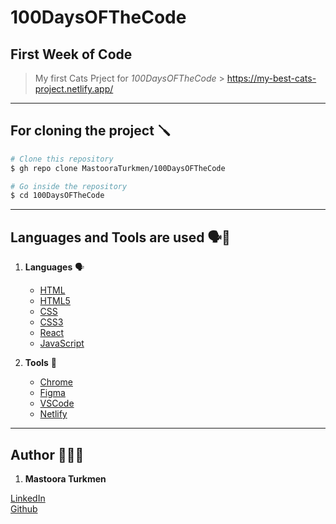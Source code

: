 # 100DaysOFTheCode

## First Week of Code

> My first Cats Prject for _*100DaysOFTheCode*_ > https://my-best-cats-project.netlify.app/

---

## For cloning the project 🪛

```bash
# Clone this repository
$ gh repo clone MastooraTurkmen/100DaysOFTheCode

# Go inside the repository
$ cd 100DaysOFTheCode
```

---

## Languages and Tools are used 🗣️🔧

1. **Languages** 🗣️

   - [HTML](https://github.com/topics/html)
   - [HTML5](https://github.com/topics/html5)
   - [CSS](https://github.com/topics/css)
   - [CSS3](https://github.com/topics/css3)
   - [React](https://github.com/topics/react)
   - [JavaScript](https://github.com/topics/javascript)

2. **Tools** 🔧

   - [Chrome](https://github.com/topics/chrome)
   - [Figma](https://github.com/topics/figma)
   - [VSCode](https://github.com/topics/vscode)
   - [Netlify](https://github.com/topics/netlify)

---

## Author 👩🏻‍💻

1. **Mastoora Turkmen**

[LinkedIn](https://www.linkedin.com/in/mastoora-turkmen/)
<br />
[Github](https://github.com/MastooraTurkmen/)
